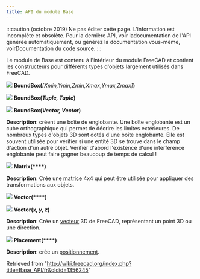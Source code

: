 ```yaml
---
title: API du module Base
---
```

:::caution
(octobre 2019) Ne pas éditer cette page. L'information est incomplète et obsolète. Pour la dernière API, voir ladocumentation de l'API générée automatiquement, ou générez la documentation vous-même, voirDocumentation du code source.
:::

Le module de Base est contenu à l'intérieur du module FreeCAD et contient les constructeurs pour différents types d'objets largement utilisés dans FreeCAD.

![](/images/Class.png) **BoundBox(***[Xmin,Ymin,Zmin,Xmax,Ymax,Zmax]***)**

![](/images/Class.png) **BoundBox(***Tuple, Tuple***)**

![](/images/Class.png) **BoundBox(***Vector, Vector***)**

**Description**: créent une boîte de englobante.
Une boîte englobante est un cube orthographique qui permet de décrire les limites extérieures. De nombreux types d'objets 3D sont dotés d'une boîte englobante. Elle est souvent utilisée pour vérifier si une entité 3D se trouve dans le champ d'action d'un autre objet. Vérifier d'abord l'existence d'une interférence englobante peut faire gagner beaucoup de temps de calcul !

![](/images/Class.png) **Matrix(****)**

**Description**: Crée une [matrice](/Matrix_API/fr "Matrix API/fr") 4x4 qui peut être utilisée pour appliquer des transformations aux objets.

![](/images/Class.png) **Vector(****)**

![](/images/Class.png) **Vector(***x, y, z***)**

**Description**: Crée un [vecteur](/Vector_API/fr "Vector API/fr") 3D de FreeCAD, représentant un point 3D ou une direction.

![](/images/Class.png) **Placement(****)**

**Description**: crée un [positionnement](/Placement_API/fr "Placement API/fr").

Retrieved from "<http://wiki.freecad.org/index.php?title=Base_API/fr&oldid=1356245>"